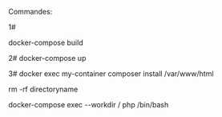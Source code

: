 Commandes:

1# 

docker-compose build

2#
docker-compose up

3#
docker exec my-container composer install /var/www/html


rm -rf directoryname

docker-compose exec --workdir / php /bin/bash

